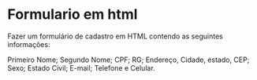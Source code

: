 # Formulario em html
 Fazer um formulário de cadastro em HTML contendo as seguintes informações:

 Primeiro Nome; Segundo Nome;
 CPF; RG;
 Endereço, Cidade, estado, CEP;
 Sexo;
 Estado Civil;
 E-mail;
 Telefone e Celular.
